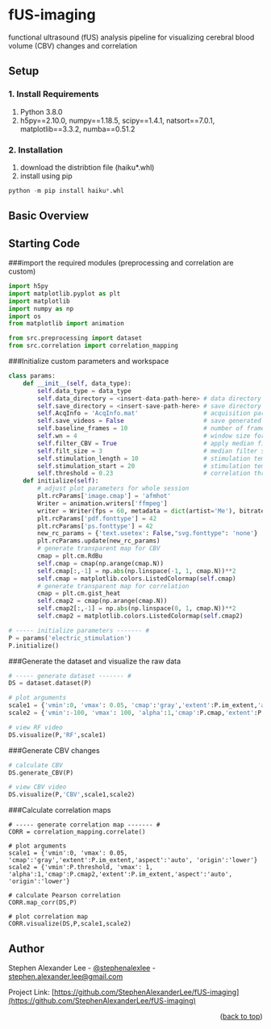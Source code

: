 # fUS-imaging
functional ultrasound (fUS) analysis pipeline for visualizing cerebral blood volume (CBV) changes and correlation

## Setup
### 1. Install Requirements
1. Python 3.8.0
2. h5py==2.10.0, numpy==1.18.5, scipy==1.4.1, natsort==7.0.1, matplotlib==3.3.2, numba==0.51.2

### 2. Installation
1. download the distribtion file (haiku*.whl)
2. install using pip
```python
python -m pip install haiku*.whl
```

## Basic Overview


## Starting Code
###import the required modules (preprocessing and correlation are custom)
```python
import h5py
import matplotlib.pyplot as plt
import matplotlib
import numpy as np
import os
from matplotlib import animation

from src.preprocessing import dataset
from src.correlation import correlation_mapping
```

###Initialize custom parameters and workspace
```python
class params:
    def __init__(self, data_type):
        self.data_type = data_type
        self.data_directory = <insert-data-path-here> # data directory
        self.save_directory = <insert-save-path-here> # save directory
        self.AcqInfo = 'AcqInfo.mat'                  # acquisition parameters
        self.save_videos = False                      # save generated videos
        self.baseline_frames = 10                     # number of frames for baseline CBV calc
        self.wn = 4                                   # window size for RF moving temporal average
        self.filter_CBV = True                        # apply median filter to CBV
        self.filt_size = 3                            # median filter size [CBV and correlation]
        self.stimulation_length = 10                  # stimulation template duration
        self.stimulation_start = 20                   # stimulation template start
        self.threshold = 0.23                         # correlation threshold
    def initialize(self):
        # adjust plot parameters for whole session
        plt.rcParams['image.cmap'] = 'afmhot'
        Writer = animation.writers['ffmpeg']
        writer = Writer(fps = 60, metadata = dict(artist='Me'), bitrate = 1800)
        plt.rcParams['pdf.fonttype'] = 42
        plt.rcParams['ps.fonttype'] = 42
        new_rc_params = {'text.usetex': False,"svg.fonttype": 'none'}
        plt.rcParams.update(new_rc_params)
        # generate transparent map for CBV
        cmap = plt.cm.RdBu
        self.cmap = cmap(np.arange(cmap.N))
        self.cmap[:,-1] = np.abs(np.linspace(-1, 1, cmap.N))**2
        self.cmap = matplotlib.colors.ListedColormap(self.cmap)
        # generate transparent map for correlation
        cmap = plt.cm.gist_heat
        self.cmap2 = cmap(np.arange(cmap.N))
        self.cmap2[:,-1] = np.abs(np.linspace(0, 1, cmap.N))**2
        self.cmap2 = matplotlib.colors.ListedColormap(self.cmap2)

# ----- initialize parameters ------- #
P = params('electric_stimulation')
P.initialize()
```

###Generate the dataset and visualize the raw data
```python
# ----- generate dataset ------- #
DS = dataset.dataset(P)

# plot arguments
scale1 = {'vmin':0, 'vmax': 0.05, 'cmap':'gray','extent':P.im_extent,'aspect':'auto', 'origin':'lower'}
scale2 = {'vmin':-100, 'vmax': 100, 'alpha':1,'cmap':P.cmap,'extent':P.im_extent,'aspect':'auto', 'origin':'lower'}

# view RF video
DS.visualize(P,'RF',scale1)
```

###Generate CBV changes
```python
# calculate CBV
DS.generate_CBV(P)

# view CBV video
DS.visualize(P,'CBV',scale1,scale2)
```

###Calculate correlation maps
```
# ----- generate correlation map ------- #
CORR = correlation_mapping.correlate()

# plot arguments
scale1 = {'vmin':0, 'vmax': 0.05, 'cmap':'gray','extent':P.im_extent,'aspect':'auto', 'origin':'lower'}
scale2 = {'vmin':P.threshold, 'vmax': 1, 'alpha':1,'cmap':P.cmap2,'extent':P.im_extent,'aspect':'auto', 'origin':'lower'}

# calculate Pearson correlation
CORR.map_corr(DS,P)

# plot correlation map
CORR.visualize(DS,P,scale1,scale2)
```

<!-- CONTACT -->
## Author

Stephen Alexander Lee - [@stephenalexlee](https://twitter.com/stephenalexlee) - stephen.alexander.lee@gmail.com

Project Link: [https://github.com/StephenAlexanderLee/fUS-imaging](https://github.com/StephenAlexanderLee/fUS-imaging)

<p align="right">(<a href="#top">back to top</a>)</p>
